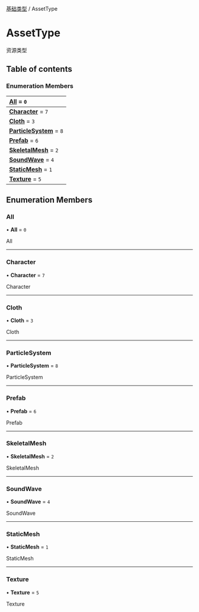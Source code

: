 [基础类型](../groups/基础类型.基础类型.md) / AssetType

# AssetType <Badge type="tip" text="Enumeration" /> <Score text="AssetType" />

资源类型

## Table of contents

### Enumeration Members <Score text="Enumeration" /> 
| **[All](mw.AssetType.md#all)** = ``0``  |
| :----- |
| **[Character](mw.AssetType.md#character)** = ``7`` |
| **[Cloth](mw.AssetType.md#cloth)** = ``3`` |
| **[ParticleSystem](mw.AssetType.md#particlesystem)** = ``8`` |
| **[Prefab](mw.AssetType.md#prefab)** = ``6`` |
| **[SkeletalMesh](mw.AssetType.md#skeletalmesh)** = ``2`` |
| **[SoundWave](mw.AssetType.md#soundwave)** = ``4`` |
| **[StaticMesh](mw.AssetType.md#staticmesh)** = ``1`` |
| **[Texture](mw.AssetType.md#texture)** = ``5`` |

## Enumeration Members

### All <Score text="All" /> 

• **All** = ``0``

All

___

### Character <Score text="Character" /> 

• **Character** = ``7``

Character

___

### Cloth <Score text="Cloth" /> 

• **Cloth** = ``3``

Cloth

___

### ParticleSystem <Score text="ParticleSystem" /> 

• **ParticleSystem** = ``8``

ParticleSystem

___

### Prefab <Score text="Prefab" /> 

• **Prefab** = ``6``

Prefab

___

### SkeletalMesh <Score text="SkeletalMesh" /> 

• **SkeletalMesh** = ``2``

SkeletalMesh

___

### SoundWave <Score text="SoundWave" /> 

• **SoundWave** = ``4``

SoundWave

___

### StaticMesh <Score text="StaticMesh" /> 

• **StaticMesh** = ``1``

StaticMesh

___

### Texture <Score text="Texture" /> 

• **Texture** = ``5``

Texture
